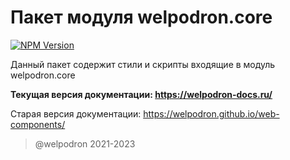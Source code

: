 # Пакет модуля welpodron.core

<a target="_blank" href="https://www.npmjs.com/package/welpodron.core">![NPM Version](https://img.shields.io/npm/v/welpodron.core)</a>

Данный пакет содержит стили и скрипты входящие в модуль welpodron.core 

**Текущая версия документации: https://welpodron-docs.ru/**

Старая версия документации: https://welpodron.github.io/web-components/

> @welpodron 2021-2023
